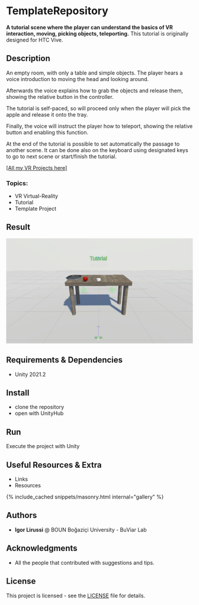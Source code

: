 # TemplateRepository
**A tutorial scene where the player can understand the basics of VR interaction, moving, picking objects, teleporting.**
This tutorial is originally designed for HTC Vive.

## Description 
An empty room, with only a table and simple objects. The player hears a voice introduction to moving the head and looking around.

Afterwards the voice explains how to grab the objects and release them, showing the relative button in the controller. 

The tutorial is self-paced, so will proceed only when the player will pick the apple and release it onto the tray.

Finally, the voice will instruct the player how to teleport, showing the relative button and enabling this function. 

At the end of the tutorial is possible to set automatically the passage to another scene. It can be done also on the keyboard using designated keys to go to next scene or start/finish the tutorial. 

[[All my VR Projects here]](https://github.com/igor-lirussi?tab=repositories&q=virtual-reality)

### Topics:
- VR Virtual-Reality 
- Tutorial
- Template Project

## Result
![Result](./img/result.jpg)

## Requirements & Dependencies
- Unity 2021.2

## Install 
- clone the repository
- open with UnityHub

## Run
Execute the project with Unity

## Useful Resources & Extra
- Links
- Resources

{% include_cached snippets/masonry.html internal="gallery" %}

## Authors
* **Igor Lirussi** @ BOUN Boğaziçi University - BuViar Lab

## Acknowledgments
*   All the people that contributed with suggestions and tips.

## License
This project is licensed - see the [LICENSE](LICENSE) file for details.
